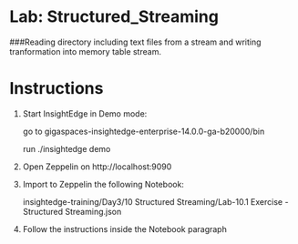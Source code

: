 # Lab: Structured_Streaming 

###Reading directory including text files from a stream and writing tranformation into  memory table stream. 

# Instructions

1. Start InsightEdge in Demo mode:

    go to gigaspaces-insightedge-enterprise-14.0.0-ga-b20000/bin

    run ./insightedge demo

2. Open Zeppelin on http://localhost:9090

3. Import to Zeppelin the following Notebook:

    insightedge-training/Day3/10 Structured Streaming/Lab-10.1 Exercise - Structured Streaming.json

4. Follow the instructions inside the Notebook paragraph
